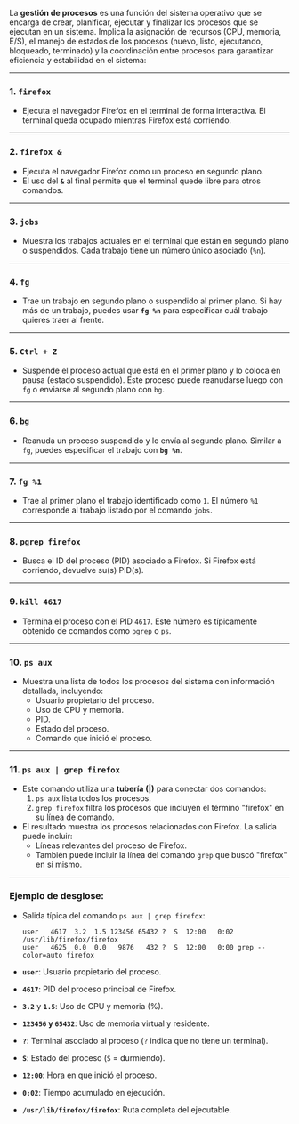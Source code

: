 La **gestión de procesos** es una función del sistema operativo que se encarga de crear, planificar, ejecutar y finalizar los procesos que se ejecutan en un sistema. Implica la asignación de recursos (CPU, memoria, E/S), el manejo de estados de los procesos (nuevo, listo, ejecutando, bloqueado, terminado) y la coordinación entre procesos para garantizar eficiencia y estabilidad en el sistema:

---

### 1. **`firefox`**

- Ejecuta el navegador Firefox en el terminal de forma interactiva. El terminal queda ocupado mientras Firefox está corriendo.

---

### 2. **`firefox &`**

- Ejecuta el navegador Firefox como un proceso en segundo plano.
- El uso del **`&`** al final permite que el terminal quede libre para otros comandos.

---

### 3. **`jobs`**

- Muestra los trabajos actuales en el terminal que están en segundo plano o suspendidos. Cada trabajo tiene un número único asociado (`%n`).

---

### 4. **`fg`**

- Trae un trabajo en segundo plano o suspendido al primer plano. Si hay más de un trabajo, puedes usar **`fg %n`** para especificar cuál trabajo quieres traer al frente.

---

### 5. **`Ctrl + Z`**

- Suspende el proceso actual que está en el primer plano y lo coloca en pausa (estado suspendido). Este proceso puede reanudarse luego con `fg` o enviarse al segundo plano con `bg`.

---

### 6. **`bg`**

- Reanuda un proceso suspendido y lo envía al segundo plano. Similar a `fg`, puedes especificar el trabajo con **`bg %n`**.

---

### 7. **`fg %1`**

- Trae al primer plano el trabajo identificado como `1`. El número `%1` corresponde al trabajo listado por el comando `jobs`.

---

### 8. **`pgrep firefox`**

- Busca el ID del proceso (PID) asociado a Firefox. Si Firefox está corriendo, devuelve su(s) PID(s).

---

### 9. **`kill 4617`**

- Termina el proceso con el PID `4617`. Este número es típicamente obtenido de comandos como `pgrep` o `ps`.

---

### 10. **`ps aux`**

- Muestra una lista de todos los procesos del sistema con información detallada, incluyendo:
    - Usuario propietario del proceso.
    - Uso de CPU y memoria.
    - PID.
    - Estado del proceso.
    - Comando que inició el proceso.

---

### 11. **`ps aux | grep firefox`**

- Este comando utiliza una **tubería (|)** para conectar dos comandos:
    1. `ps aux` lista todos los procesos.
    2. `grep firefox` filtra los procesos que incluyen el término "firefox" en su línea de comando.
- El resultado muestra los procesos relacionados con Firefox. La salida puede incluir:
    - Líneas relevantes del proceso de Firefox.
    - También puede incluir la línea del comando `grep` que buscó "firefox" en sí mismo.

---

### **Ejemplo de desglose:**

- Salida típica del comando `ps aux | grep firefox`:
    
    ```
    user   4617  3.2  1.5 123456 65432 ?  S  12:00   0:02 /usr/lib/firefox/firefox
    user   4625  0.0  0.0   9876   432 ?  S  12:00   0:00 grep --color=auto firefox
    ```
    
- **`user`**: Usuario propietario del proceso.
- **`4617`**: PID del proceso principal de Firefox.
- **`3.2`** y **`1.5`**: Uso de CPU y memoria (%).
- **`123456` y `65432`**: Uso de memoria virtual y residente.
- **`?`**: Terminal asociado al proceso (`?` indica que no tiene un terminal).
- **`S`**: Estado del proceso (`S` = durmiendo).
- **`12:00`**: Hora en que inició el proceso.
- **`0:02`**: Tiempo acumulado en ejecución.
- **`/usr/lib/firefox/firefox`**: Ruta completa del ejecutable.